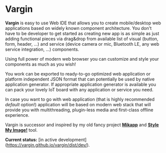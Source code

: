 # Vargin
__Vargin__ is easy to use Web IDE that allows you to create mobile/desktop web applications
based on widely known component architecture. You don't have to be developer to
get started as creating new app is as simple as just adding functional pieces via
drag&drop from available list of visual (button, form, header, ...) and service
(device camera or mic, Bluetooth LE, any web service integration, ...) components.

Using full power of modern web browser you can customize and style your components
as much as you wish!

You work can be exported to ready-to-go optimized web application or platform
independent JSON format that can potentially be used by native application generator.
If appropriate application generator is available you can pack your lovely IoT
board with any application or service you need.

In case you want to go with web application (that is highly recommended _default_ option!)
application will be based on modern web stack that will provide you with
multithreading, plugin-less media and first-class offline experience.

Vargin is successor and inspired by my old fancy project [__Mikapp__](https://www.youtube.com/watch?v=EwzPWSHY7jA) and [__Style My Image!__](http://azasypkin.github.io/style-my-image/) tool.

__Current status:__ [in active development] (https://vargin.github.io/vargin/dist/dev/).
